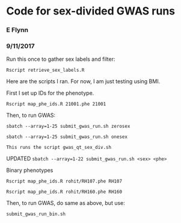 # Code for sex-divided GWAS runs
### E Flynn
### 9/11/2017



Run this once to gather sex labels and filter:

```Rscript retrieve_sex_labels.R```


Here are the scripts I ran. For now, I am just testing using BMI.

First I set up IDs for the phenotype.

```Rscript map_phe_ids.R 21001.phe 21001```

Then, to run GWAS:

```sbatch --array=1-25 submit_gwas_run.sh zerosex```

```sbatch --array=1-25 submit_gwas_run.sh onesex```

```This runs the script gwas_qt_sex_div.sh```

UPDATED
```sbatch --array=1-22 submit_gwas_run.sh <sex> <phe>```


Binary phenotypes

```Rscript map_phe_ids.R rohit/RH107.phe RH107```

```Rscript map_phe_ids.R rohit/RH160.phe RH160```


Then, to run GWAS, do same as above, but use:

```submit_gwas_run_bin.sh```